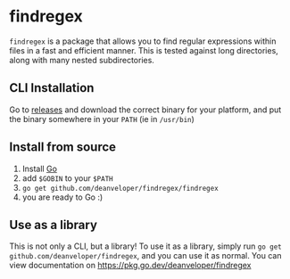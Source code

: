 # findregex

`findregex` is a package that allows you to find regular expressions within files in a fast and efficient manner. This is tested against long directories, along with many nested subdirectories.

## CLI Installation

Go to [releases](https://github.com/deanveloper/findregex/releases) and download the correct binary for your platform, and put the binary somewhere in your `PATH` (ie in `/usr/bin`)

## Install from source

1. Install [Go](https://go.dev/)
2. add `$GOBIN` to your `$PATH`
3. `go get github.com/deanveloper/findregex/findregex`
4. you are ready to Go :)

## Use as a library

This is not only a CLI, but a library! To use it as a library, simply run `go get github.com/deanveloper/findregex`, and you can use it as normal. You can view documentation on https://pkg.go.dev/deanveloper/findregex

